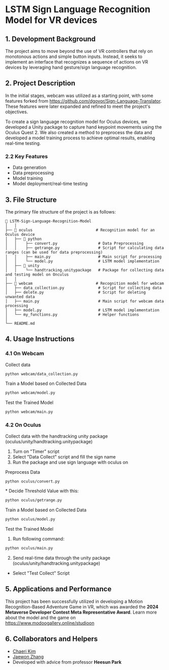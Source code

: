 # LSTM Sign Language Recognition Model for VR devices

## 1. Development Background
The project aims to move beyond the use of VR controllers that rely on monotonous actions and simple button inputs. Instead, it seeks to implement an interface that recognizes a sequence of actions on VR devices by leveraging hand gesture/sign language recognition.

## 2. Project Description
In the initial stages, webcam was utilized as a starting point, with some features forked from https://github.com/dgovor/Sign-Language-Translator. These features were later expanded and refined to meet the project's objectives.

To create a sign language recognition model for Oculus devices, we developed a Unity package to capture hand keypoint movements using the Oculus Quest 2. We also created a method to preprocess the data and developed a model training process to achieve optimal results, enabling real-time testing.

### 2.2 Key Features
- Data generation
- Data preprocessing
- Model training
- Model deployment/real-time testing

## 3. File Structure
The primary file structure of the project is as follows:

```
📂 LSTM-Sign-Language-Recognition-Model
│   │
├── 📂 oculus                            # Recognition model for an Oculus device
│   ├── 📂 python                        
│   │    ├── convert.py                  # Data Preprocessing
│   │    ├── getrange.py                 # Script for calculating data ranges (can be used for data preprocessing)
│   │    ├── main.py                     # Main script for processing
│   │    └── model.py                    # LSTM model implementation
│   ├── 📂 unity                         
│   │    └── handtracking.unitypackage   # Package for collecting data and testing model on Onculus
│   │
├── 📂 webcam                            # Recognition model for webcam
│   ├── data_collection.py               # Script for collecting data
│   ├── delete.py                        # Script for deleting unwanted data
│   ├── main.py                          # Main script for webcam data processing
│   ├── model.py                         # LSTM model implementation
│   └── my_functions.py                  # Helper functions
│   
└── README.md                           
```

## 4. Usage Instructions

### 4.1 On Webcam
Collect data
```bash
python webcam/data_collection.py
```

Train a Model based on Collected Data
```bash
python webcam/model.py
```

Test the Trained Model
```bash
python webcam/main.py
```

### 4.2 On Oculus

Collect data with the handtracking unity package (oculus/unity/handtracking.unitypackage)
1. Turn on "Timer" script
2. Select "Data Collect" script and fill the sign name
3. Run the package and use sign language with oculus on

Preprocess Data
```bash
python oculus/convert.py
```
\* Decide Threshold Value with this:
```bash
python oculus/getrange.py
```

Train a Model based on Collected Data
```bash
python oculus/model.py
```

Test the Trained Model
1. Run following command:
```bash
python oculus/main.py
```
2. Send real-time data through the unity package (oculus/unity/handtracking.unitypackage)
- Select "Test Collect" Script


## 5. Applications and Performance
This project has been successfully utilized in developing a Motion Recognition-Based Adventure Game in VR,
which was awarded the **2024 Metaverse Developer Contest Meta Representative Award**.
Learn more about the model and the game on https://www.modoogallery.online/studioon

## 6. Collaborators and Helpers

- [Chaeri Kim](https://github.com/chaerinotcherry)
- [Jaewon Zhang](https://github.com/silverstick393)
- Developed with advice from professor **Heesun Park**